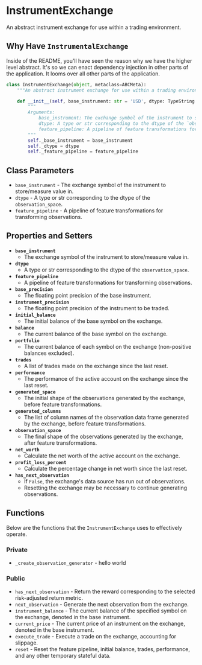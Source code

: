 # InstrumentExchange

An abstract instrument exchange for use within a trading environment.

## Why Have `InstrumentalExchange`

Inside of the README, you'll have seen the reason why we have the higher level abstract. It's so we can enact dependency injection in other parts of the application. It looms over all other parts of the application.

```py
class InstrumentExchange(object, metaclass=ABCMeta):
    """An abstract instrument exchange for use within a trading environment."""

    def __init__(self, base_instrument: str = 'USD', dtype: TypeString = np.float16, feature_pipeline: FeaturePipeline = None):
        """
        Arguments:
            base_instrument: The exchange symbol of the instrument to store/measure value in.
            dtype: A type or str corresponding to the dtype of the `observation_space`.
            feature_pipeline: A pipeline of feature transformations for transforming observations.
        """
        self._base_instrument = base_instrument
        self._dtype = dtype
        self._feature_pipeline = feature_pipeline
```



## Class Parameters
* `base_instrument` - The exchange symbol of the instrument to store/measure value in.
* `dtype` - A type or str corresponding to the dtype of the `observation_space`.
* `feature_pipeline` - A pipeline of feature transformations for transforming observations.

## Properties and Setters

* **`base_instrument`**
  * The exchange symbol of the instrument to store/measure value in.
* **`dtype`**
  * A type or str corresponding to the dtype of the `observation_space`.
* **`feature_pipeline`**
  * A pipeline of feature transformations for transforming observations.
* **`base_precision`**
  * The floating point precision of the base instrument.
* **`instrument_precision`**
  * The floating point precision of the instrument to be traded.
* **`initial_balance`**
  * The initial balance of the base symbol on the exchange.
* **`balance`**
  * The current balance of the base symbol on the exchange.
* **`portfolio`**
  * The current balance of each symbol on the exchange (non-positive balances excluded).
* **`trades`**
  * A list of trades made on the exchange since the last reset.
* **`performance`**
  * The performance of the active account on the exchange since the last reset.
* **`generated_space`**
  * The initial shape of the observations generated by the exchange, before feature transformations.
* **`generated_columns`**
  * The list of column names of the observation data frame generated by the exchange, before feature transformations.
* **`observation_space`**
  * The final shape of the observations generated by the exchange, after feature transformations.
* **`net_worth`**
  * Calculate the net worth of the active account on the exchange.
* **`profit_loss_percent`**
  * Calculate the percentage change in net worth since the last reset.
* **`has_next_observation`**
  * If `False`, the exchange's data source has run out of observations.
  * Resetting the exchange may be necessary to continue generating observations.



## Functions

Below are the functions that the `InstrumentExchange` uses to effectively operate. 

### Private
* `_create_observation_generator` - hello world

### Public

* `has_next_observation` - Return the reward corresponding to the selected risk-adjusted return metric.
* `next_observation` - Generate the next observation from the exchange.
* `instrument_balance` - The current balance of the specified symbol on the exchange, denoted in the base instrument.
* `current_price` - The current price of an instrument on the exchange, denoted in the base instrument.
* `execute_trade` - Execute a trade on the exchange, accounting for slippage.
* `reset` - Reset the feature pipeline, initial balance, trades, performance, and any other temporary stateful data.

